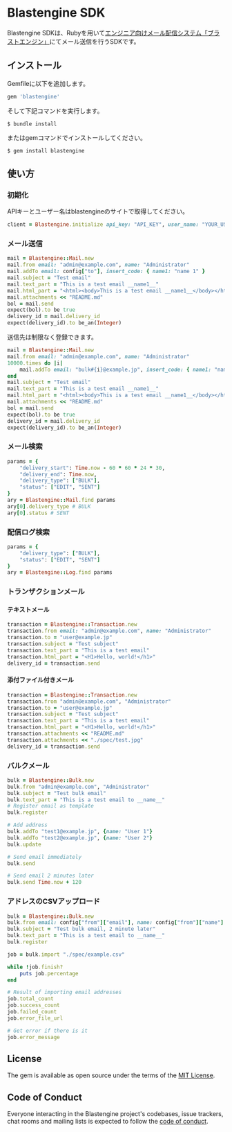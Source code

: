 # Blastengine SDK

Blastengine SDKは、Rubyを用いて[エンジニア向けメール配信システム「ブラストエンジン」](https://blastengine.jp/)にてメール送信を行うSDKです。

## インストール

Gemfileに以下を追加します。

```ruby
gem 'blastengine'
```

そして下記コマンドを実行します。

    $ bundle install

またはgemコマンドでインストールしてください。

    $ gem install blastengine

## 使い方

### 初期化

APIキーとユーザー名はblastengineのサイトで取得してください。

```ruby
client = Blastengine.initialize api_key: "API_KEY", user_name: "YOUR_USER_NAME"
```

### メール送信

```ruby
mail = Blastengine::Mail.new
mail.from email: "admin@example.com", name: "Administrator"
mail.addTo email: config["to"], insert_code: { name1: "name 1" }
mail.subject = "Test email"
mail.text_part = "This is a test email __name1__"
mail.html_part = "<html><body>This is a test email __name1__</body></html>"
mail.attachments << "README.md"
bol = mail.send
expect(bol).to be true
delivery_id = mail.delivery_id
expect(delivery_id).to be_an(Integer)
```

送信先は制限なく登録できます。

```ruby
mail = Blastengine::Mail.new
mail.from email: "admin@example.com", name: "Administrator"
10000.times do |i|
    mail.addTo email: "bulk#{i}@example.jp", insert_code: { name1: "name #{i}" }
end
mail.subject = "Test email"
mail.text_part = "This is a test email __name1__"
mail.html_part = "<html><body>This is a test email __name1__</body></html>"
mail.attachments << "README.md"
bol = mail.send
expect(bol).to be true
delivery_id = mail.delivery_id
expect(delivery_id).to be_an(Integer)
```

### メール検索

```ruby
params = {
    "delivery_start": Time.now - 60 * 60 * 24 * 30,
    "delivery_end": Time.now,
    "delivery_type": ["BULK"],
    "status": ["EDIT", "SENT"]
}
ary = Blastengine::Mail.find params
ary[0].delivery_type # BULK
ary[0].status # SENT
```

### 配信ログ検索

```ruby
params = {
    "delivery_type": ["BULK"],
    "status": ["EDIT", "SENT"]
}
ary = Blastengine::Log.find params
```

### トランザクションメール

#### テキストメール

```ruby
transaction = Blastengine::Transaction.new
transaction.from email: "admin@example.com", name: "Administrator"
transaction.to = "user@example.jp"
transaction.subject = "Test subject"
transaction.text_part = "This is a test email"
transaction.html_part = "<H1>Hello, world!</h1>"
delivery_id = transaction.send
```

#### 添付ファイル付きメール

```ruby
transaction = Blastengine::Transaction.new
transaction.from "admin@example.com", "Administrator"
transaction.to = "user@example.jp"
transaction.subject = "Test subject"
transaction.text_part = "This is a test email"
transaction.html_part = "<H1>Hello, world!</h1>"
transaction.attachments << "README.md"
transaction.attachments << "./spec/test.jpg"
delivery_id = transaction.send
```

### バルクメール

```ruby
bulk = Blastengine::Bulk.new
bulk.from "admin@example.com", "Administrator"
bulk.subject = "Test bulk email"
bulk.text_part = "This is a test email to __name__"
# Register email as template
bulk.register

# Add address
bulk.addTo "test1@example.jp", {name: "User 1"}
bulk.addTo "test2@example.jp", {name: "User 2"}
bulk.update

# Send email immediately
bulk.send

# Send email 2 minutes later
bulk.send Time.now + 120
```

### アドレスのCSVアップロード

```ruby
bulk = Blastengine::Bulk.new
bulk.from email: config["from"]["email"], name: config["from"]["name"]
bulk.subject = "Test bulk email, 2 minute later"
bulk.text_part = "This is a test email to __name__"
bulk.register

job = bulk.import "./spec/example.csv"

while !job.finish?
    puts job.percentage
end

# Result of importing email addresses
job.total_count
job.success_count
job.failed_count
job.error_file_url

# Get error if there is it
job.error_message
```

## License

The gem is available as open source under the terms of the [MIT License](https://opensource.org/licenses/MIT).

## Code of Conduct

Everyone interacting in the Blastengine project's codebases, issue trackers, chat rooms and mailing lists is expected to follow the [code of conduct](https://github.com/blastengineMania/blastengine/blob/main/CODE_OF_CONDUCT.md).
